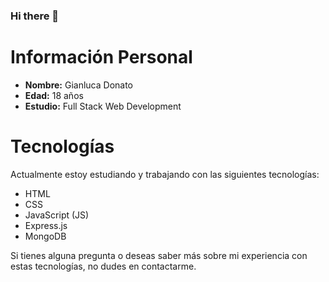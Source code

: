 ### Hi there 👋

# Información Personal

- **Nombre:** Gianluca Donato
- **Edad:** 18 años
- **Estudio:** Full Stack Web Development

# Tecnologías

Actualmente estoy estudiando y trabajando con las siguientes tecnologías:

- HTML
- CSS
- JavaScript (JS)
- Express.js
- MongoDB

Si tienes alguna pregunta o deseas saber más sobre mi experiencia con estas tecnologías, no dudes en contactarme.
